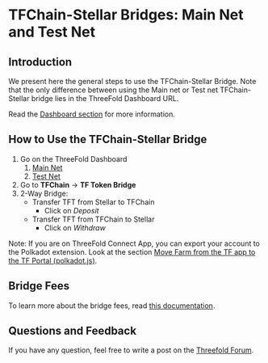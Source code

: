 <h1> TFChain-Stellar Bridges: Main Net and Test Net</h1>



## Introduction

We present here the general steps to use the TFChain-Stellar Bridge. Note that the only difference between using the Main net or Test net TFChain-Stellar bridge lies in the ThreeFold Dashboard URL.

Read the [Dashboard section](../../dashboard/tfchain/tf_token_bridge.md) for more information.



## How to Use the TFChain-Stellar Bridge

1. Go on the ThreeFold Dashboard
   1. [Main Net](https://dashboard.grid.tf/)
   2. [Test Net](https://dashboard.test.grid.tf/)
2. Go to  **TFChain** -> **TF Token Bridge** 
3. 2-Way Bridge:
   * Transfer TFT from Stellar to TFChain
      * Click on *Deposit*
   * Transfer TFT from TFChain to Stellar
      * Click on *Withdraw*

Note: If you are on ThreeFold Connect App, you can export your account to the Polkadot extension. Look at the section [Move Farm from the TF app to the TF Portal (polkadot.js)](../storing_tft/tf_connect_app.md#move-farm-from-the-tf-connect-app-to-the-tf-portal-polkadotjs).



## Bridge Fees

To learn more about the bridge fees, read [this documentation](../transaction_fees.md).

## Questions and Feedback

If you have any question, feel free to write a post on the [Threefold Forum](https://forum.threefold.io/).

